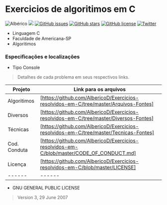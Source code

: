 
# Exercicios de algoritimos em C 
![Albérico](https://img.shields.io/badge/FAM-Alb%C3%A9rico-blue.svg)                       ![](https://img.shields.io/badge/Exercicios-Algoritimos-yellowgreen.svg)
[![GitHub issues](https://img.shields.io/github/issues/AlbericoD/Exercicios-resolvidos-em-C.svg)](https://github.com/AlbericoD/Exercicios-resolvidos-em-C/issues)    [![GitHub stars](https://img.shields.io/github/stars/AlbericoD/Exercicios-resolvidos-em-C.svg)](https://github.com/AlbericoD/Exercicios-resolvidos-em-C/stargazers)    [![GitHub license](https://img.shields.io/badge/license-AGPL-blue.svg)](https://raw.githubusercontent.com/AlbericoD/Exercicios-resolvidos-em-C/master/LICENSE)    [![Twitter](https://img.shields.io/twitter/url/https/github.com/AlbericoD/Exercicios-resolvidos-em-C.svg?style=social)](https://twitter.com/intent/tweet?text=Wow:&url=%5Bobject%20Object%5D)
  * Linguagem C
  * Faculdade de Americana-SP
  * Algoritimos

### Especificações e localizações

* Tipo Console
>Detalhes de cada problema em seus respectivos links.


| Projeto | Link para os arquivos |
| ------ | ------ |
| Algoritimos | [https://github.com/AlbericoD/Exercicios-resolvidos-em-C/tree/master/Arquivos-Fontes]  |
| Diversos | [https://github.com/AlbericoD/Exercicios-resolvidos-em-C/tree/master/Diversos-Fontes]  |
| Técnicas | [https://github.com/AlbericoD/Exercicios-resolvidos-em-C/tree/master/Tecnicas-Fontes]  |
| Cod. Conduta    | [https://github.com/AlbericoD/Exercicios-resolvidos-em-C/blob/master/CODE_OF_CONDUCT.md] |
| Licença | [https://github.com/AlbericoD/Exercicios-resolvidos-em-C/blob/master/LICENSE] |
| ------ | ------ |

* GNU GENERAL PUBLIC LICENSE
>Version 3, 29 June 2007






